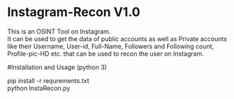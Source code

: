 # Instagram-Recon V1.0
This is an OSINT Tool on Instagram.  
It can be used to get the data of public accounts as well as Private accounts like their Username, User-id, Full-Name, Followers and Following count, Profile-pic-HD etc. that can be used to recon the user on Instagram.


#Installation and Usage (python 3)

pip install -r requrements.txt <br />
python InstaRecon.py 
